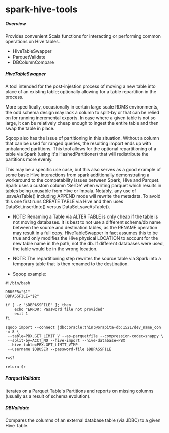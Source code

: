 spark-hive-tools
================


##### Overview

  Provides convenient Scala functions for interacting or performing common operations on Hive tables.


 * HiveTableSwapper
 * ParquetValidate
 * DBColumnCompare

##### HiveTableSwapper

A tool intended for the post-injestion process of moving a new table into place of an existing 
table; optionally allowing for a table repartition in the process.

More specifically, occasionally in certain large scale RDMS environments, the odd schema design 
may lack a column to split-by or that can be relied on for running incremental exports.  In case 
where a given table is not so large, it can be relatively cheap enough to ingest the entire table 
and then swap the table in place.  
 
  Sqoop also has the issue of partitioning in this situation.  Without a column that can be used 
for ranged queries, the resulting import ends up with unbalanced partitions. This tool allows 
for the optional repartitioning of a table via Spark (using it's HashedPartitioner) that will 
redistribute the partitions more evenly.

  This may be a specific use case, but this also serves as a good example of some basic Hive 
interactions from spark additionally demonstrating a workaround to the compatability issues 
between Spark, Hive and Parquet. Spark uses a custom column 'SerDe' when writing parquet which 
results in tables being unusable from Hive or Impala. Notably, any use of .saveAsTable() including 
APPEND mode will rewrite the metadata. To avoid this one first runs CREATE TABLE via Hive and then 
uses DataSet.insertInto() versus DataSet.saveAsTable().

 - NOTE: Renaming a Table via ALTER TABLE is only cheap if the table is not moving databases. It 
 is best to not use a different schema/db name between the source and destination tables, as the 
 RENAME operation may result in a full copy. HiveTableSwapper in fact assumes this to be true and 
 only modifies the Hive physical LOCATION to account for the new table name in the path, not the 
 db. If different databases were used, the table would be in the wrong location.
 
 - NOTE: The repartitioning step rewrites the source table via Spark into a temporary table that 
 is then renamed to the destination.

 - Sqoop example:

```
#!/bin/bash

DBUSER="$1"
DBPASSFILE="$2"

if [ -z "$DBPASSFILE" ]; then
    echo "ERROR: Password file not provided"
    exit 1
fi

sqoop import --connect jdbc:oracle:thin:@orapita-db:1521/dev_name_con -m 8 \
 --table=PBX.GET_LIMIT_V --as-parquetfile --compression-codec=snappy \
 --split-by=ACCT_NO --hive-import --hive-database=PBX 
 --hive-table=PBX.GET_LIMIT_VTMP 
 --username $DBUSER --password-file $DBPASSFILE

r=$?

return $r
``` 


<!--
 * Repartitioner 
--> 

##### ParquetValidate
 
 Iterates on a Parquet Table's Partitions and reports on missing columns (usually as a result of 
 schema evolution).

##### DBValidate

Compares the columns of an external database table (via JDBC) to a given Hive Table.



